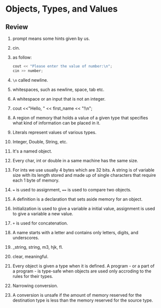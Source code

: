 # Objects, Types, and Values

## Review

1. prompt means some hints given by us.
2. cin.
3. as follow:

    ```cpp
    cout << "Please enter the value of number:\n";
    cin >> number;
    ```

4. `\n` called newline.
5. whitespaces, such as newline, space, tab etc.
6. A whitespace or an input that is not an integer.
7. cout <<"Hello, " << first_name << "!\n";
8. A region of memory that holds a value of a given type that specifies what kind of information can be placed in it.
9. Literals represent values of various types.
10. Integer, Double, String, etc.
11. It's a named object.
12. Every char, int or double in a same machine has the same size.
13. For ints we use usually 4 bytes which are 32 bits. A string is of variable size with its length stored and made up of single characters that require each 1 byte of memory.
14. `=` is used to assignment, `==` is used to compare two objects.
15. A definition is a declaration that sets aside memory for an object.
16. Initialization is used to give a variable a initial value, assignment is used to give a variable a new value.
17. `+` is used for concatenation.
18. A name starts with a letter and contains only letters, digits, and underscores.
19. _string, string, m3, hjk, fl.
20. clear, meaningful.
21. Every object is given a type when it is defined. A program - or a part of a program - is type-safe when
    objects are used only accroding to the rules for their types.
22. Narrowing conversion.
23. A conversion is unsafe if the amount of memory reserved for the destination type is less than the memory
    reserved for the source type.
